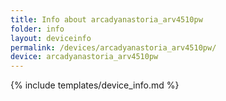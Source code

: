 ```yaml
---
title: Info about arcadyanastoria_arv4510pw
folder: info
layout: deviceinfo
permalink: /devices/arcadyanastoria_arv4510pw/
device: arcadyanastoria_arv4510pw
---
```

{% include templates/device_info.md %}
